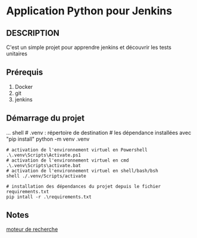 # Application Python pour Jenkins

## DESCRIPTION

C'est un simple projet pour apprendre jenkins et découvrir les tests unitaires

## Prérequis

1. Docker
2. git
3. jenkins

## Démarrage du projet

... shell
    # .venv : répertoire de destination
    # les dépendance installées avec "pip install"
    python -m venv .venv

    # activation de l'environnement virtuel en Powershell
    .\.venv\Scripts\Activate.ps1
    # activation de l'environnement virtuel en cmd
    .\.venv\Scripts\activate.bat
    # activation de l'environnement virtuel en shell/bash/bsh
    shell ./.venv/Scripts/activate

    # installation des dépendances du projet depuis le fichier requirements.txt
    pip intall -r .\requirements.txt

## Notes

[moteur de recherche](https://google.fr)
